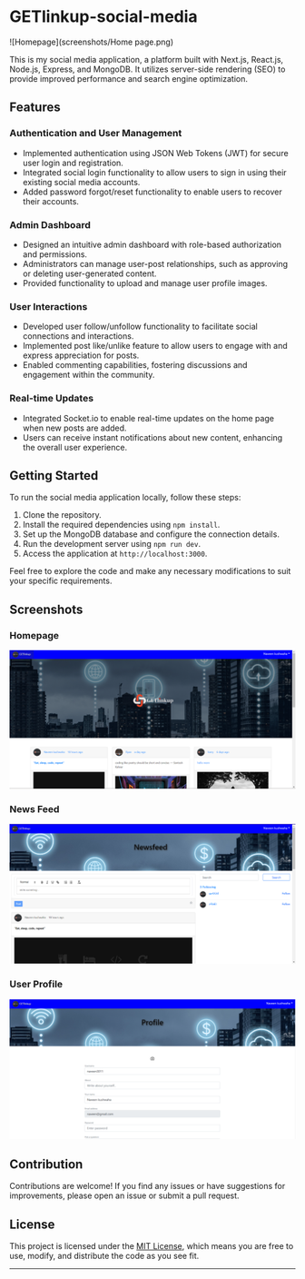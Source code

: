 # GETlinkup-social-media

![Homepage](screenshots/Home page.png)

This is my social media application, a platform built with Next.js, React.js, Node.js, Express, and MongoDB. It utilizes server-side rendering (SEO) to provide improved performance and search engine optimization.

## Features

### Authentication and User Management

- Implemented authentication using JSON Web Tokens (JWT) for secure user login and registration.
- Integrated social login functionality to allow users to sign in using their existing social media accounts.
- Added password forgot/reset functionality to enable users to recover their accounts.

### Admin Dashboard

- Designed an intuitive admin dashboard with role-based authorization and permissions.
- Administrators can manage user-post relationships, such as approving or deleting user-generated content.
- Provided functionality to upload and manage user profile images.

### User Interactions

- Developed user follow/unfollow functionality to facilitate social connections and interactions.
- Implemented post like/unlike feature to allow users to engage with and express appreciation for posts.
- Enabled commenting capabilities, fostering discussions and engagement within the community.

### Real-time Updates

- Integrated Socket.io to enable real-time updates on the home page when new posts are added.
- Users can receive instant notifications about new content, enhancing the overall user experience.

## Getting Started

To run the social media application locally, follow these steps:

1. Clone the repository.
2. Install the required dependencies using `npm install`.
3. Set up the MongoDB database and configure the connection details.
4. Run the development server using `npm run dev`.
5. Access the application at `http://localhost:3000`.

Feel free to explore the code and make any necessary modifications to suit your specific requirements.

## Screenshots

### Homepage
![Homepage](screenshots/Home.png)

### News Feed
![Admin Dashboard](screenshots/2.png)

### User Profile
![User Profile](screenshots/profile.png)

## Contribution

Contributions are welcome! If you find any issues or have suggestions for improvements, please open an issue or submit a pull request.

## License

This project is licensed under the [MIT License](LICENSE), which means you are free to use, modify, and distribute the code as you see fit.

---
